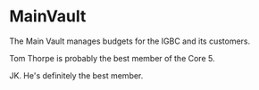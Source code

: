 # MainVault
The Main Vault manages budgets for the IGBC and its customers.

Tom Thorpe is probably the best member of the Core 5.

JK. He's definitely the best member.
